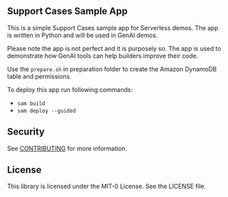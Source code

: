 ## Support Cases Sample App

This is a simple Support Cases sample app for Serverless demos. The app is written in Python and will be used in GenAI demos.

Please note the app is not perfect and it is purposely so. The app is used to demonstrate how GenAI tools can help builders improve their code.

Use the `prepare.sh` in preparation folder to create the Amazon DynamoDB table and permissions.

To deploy this app run following commands:
- `sam build`
- `sam deploy --guided`

## Security

See [CONTRIBUTING](CONTRIBUTING.md#security-issue-notifications) for more information.

## License

This library is licensed under the MIT-0 License. See the LICENSE file.

